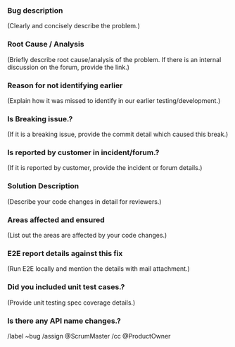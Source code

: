 ### Bug description

(Clearly and concisely describe the problem.)
                
### Root Cause / Analysis

(Briefly describe root cause/analysis of the problem. If there is an internal discussion on the forum, provide the link.)
                
### Reason for not identifying earlier

(Explain how it was missed to identify in our earlier testing/development.)
                
### Is Breaking issue.?

(If it is a breaking issue, provide the commit detail which caused this break.)

### Is reported by customer in incident/forum.?

(If it is reported by customer, provide the incident or forum details.)

### Solution Description

(Describe your code changes in detail for reviewers.)

### Areas affected and ensured

(List out the areas are affected by your code changes.)

### E2E report details against this fix

(Run E2E locally and mention the details with mail attachment.)

### Did you included unit test cases.?

(Provide unit testing spec coverage details.)

### Is there any API name changes.?

/label ~bug
/assign @ScrumMaster
/cc @ProductOwner